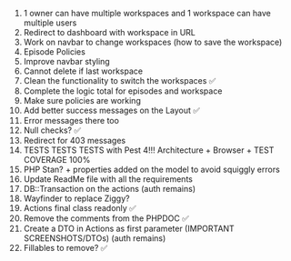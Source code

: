 1. 1 owner can have multiple workspaces and 1 workspace can have multiple users
2. Redirect to dashboard with workspace in URL
3. Work on navbar to change workspaces (how to save the workspace)
4. Episode Policies
5. Improve navbar styling
6. Cannot delete if last workspace
7. Clean the functionality to switch the workspaces ✅
8. Complete the logic total for episodes and workspace 
9. Make sure policies are working
10. Add better success messages on the Layout ✅
11. Error messages there too
12. Null checks? ✅
13. Redirect for 403 messages
14. TESTS TESTS TESTS with Pest 4!!! Architecture + Browser + TEST COVERAGE 100%
15. PHP Stan? + properties added on the model to avoid squiggly errors
16. Update ReadMe file with all the requirements
17. DB::Transaction on the actions (auth remains)
18. Wayfinder to replace Ziggy?
19. Actions final class readonly ✅
20. Remove the comments from the PHPDOC ✅
21. Create a DTO in Actions as first parameter (IMPORTANT SCREENSHOTS/DTOs) (auth remains)
22. Fillables to remove? ✅
